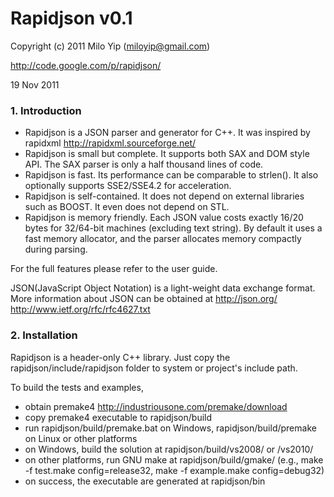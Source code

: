 Rapidjson v0.1
==============

Copyright (c) 2011 Milo Yip (miloyip@gmail.com)

http://code.google.com/p/rapidjson/

19 Nov 2011

### 1. Introduction

* Rapidjson is a JSON parser and generator for C++. It was inspired by rapidxml http://rapidxml.sourceforge.net/
* Rapidjson is small but complete. It supports both SAX and DOM style API. The SAX parser is only a half thousand lines of code.
* Rapidjson is fast. Its performance can be comparable to strlen(). It also optionally supports SSE2/SSE4.2 for acceleration.
* Rapidjson is self-contained. It does not depend on external libraries such as BOOST. It even does not depend on STL.
* Rapidjson is memory friendly. Each JSON value costs exactly 16/20 bytes for 32/64-bit machines (excluding text string). By default it uses a fast memory allocator, and the parser allocates memory compactly during parsing. 

For the full features please refer to the user guide.

JSON(JavaScript Object Notation) is a light-weight data exchange format.
More information about JSON can be obtained at
http://json.org/
http://www.ietf.org/rfc/rfc4627.txt

### 2. Installation

Rapidjson is a header-only C++ library. Just copy the rapidjson/include/rapidjson folder to system or project's include path.

To build the tests and examples,

* obtain premake4 http://industriousone.com/premake/download
* copy premake4 executable to rapidjson/build
* run rapidjson/build/premake.bat on Windows, rapidjson/build/premake on Linux or other platforms
* on Windows, build the solution at rapidjson/build/vs2008/ or /vs2010/
* on other platforms, run GNU make at rapidjson/build/gmake/ (e.g., make -f test.make config=release32, make -f example.make config=debug32)
* on success, the executable are generated at rapidjson/bin
